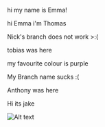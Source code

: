 hi my name is Emma!

hi Emma i'm Thomas

Nick's branch does not work >:(

tobias was here



my favourite colour is purple 


My Branch name sucks :(

Anthony was here

Hi its jake

![Alt text](https://uconn-today-universityofconn.netdna-ssl.com/wp-content/uploads/2017/07/GettyImages-157308245_HubbleTelescope_cropped.jpg "Hubble Space Telescope")

